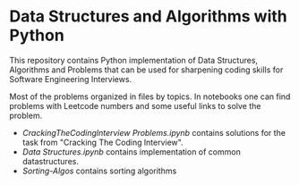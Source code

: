 # Data Structures and Algorithms with Python
This repository contains Python implementation of Data Structures, Algorithms and Problems that can be used for sharpening coding skills for Software Engineering Interviews.

Most of the problems organized in files by topics. In notebooks one can find problems with Leetcode numbers and some useful links to solve the problem.

- *CrackingTheCodinglnterview Problems.ipynb* contains solutions for the task from "Cracking The Coding lnterview".
- *Data Structures.ipynb* contains implementation of common datastructures.
- *Sorting-Algos* contains sorting algorithms

